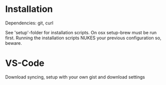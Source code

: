 # Installation

Dependencies: git, curl

See 'setup'-folder for installation scripts. 
On osx setup-brew must be run first.
Running the installation scripts NUKES your previous configuration so, beware.


# VS-Code

Download syncing, setup with your own gist and download settings
